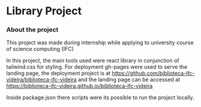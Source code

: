 # Library Project

### About the project

This project was made during internship while applying to university course of science computing (IFC)

In this project, the main tools used  were react library in conjunction of tailwind.css for styling. For deployment gh-pages were used to serve the landing page, the deployment project is at https://github.com/biblioteca-ifc-videira/biblioteca-ifc-videira and the landing page can be accessed at https://biblioteca-ifc-videira.github.io/biblioteca-ifc-videira

Inside package.json there scripts were its possible to run the project locally.